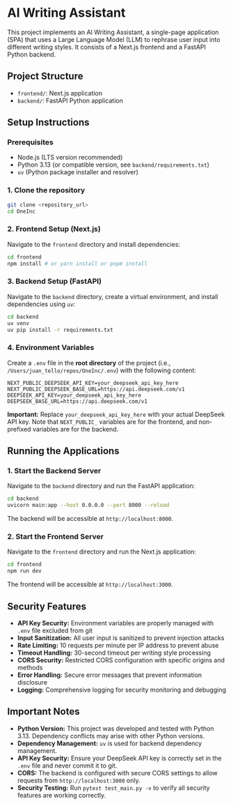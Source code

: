 # AI Writing Assistant

This project implements an AI Writing Assistant, a single-page application (SPA) that uses a Large Language Model (LLM) to rephrase user input into different writing styles. It consists of a Next.js frontend and a FastAPI Python backend.

## Project Structure

- `frontend/`: Next.js application
- `backend/`: FastAPI Python application

## Setup Instructions

### Prerequisites

- Node.js (LTS version recommended)
- Python 3.13 (or compatible version, see `backend/requirements.txt`)
- `uv` (Python package installer and resolver)

### 1. Clone the repository

```bash
git clone <repository_url>
cd OneInc
```

### 2. Frontend Setup (Next.js)

Navigate to the `frontend` directory and install dependencies:

```bash
cd frontend
npm install # or yarn install or pnpm install
```

### 3. Backend Setup (FastAPI)

Navigate to the `backend` directory, create a virtual environment, and install dependencies using `uv`:

```bash
cd backend
uv venv
uv pip install -r requirements.txt
```

### 4. Environment Variables

Create a `.env` file in the **root directory** of the project (i.e., `/Users/juan_tello/repos/OneInc/.env`) with the following content:

```
NEXT_PUBLIC_DEEPSEEK_API_KEY=your_deepseek_api_key_here
NEXT_PUBLIC_DEEPSEEK_BASE_URL=https://api.deepseek.com/v1
DEEPSEEK_API_KEY=your_deepseek_api_key_here
DEEPSEEK_BASE_URL=https://api.deepseek.com/v1
```

**Important:** Replace `your_deepseek_api_key_here` with your actual DeepSeek API key.
Note that `NEXT_PUBLIC_` variables are for the frontend, and non-prefixed variables are for the backend.

## Running the Applications

### 1. Start the Backend Server

Navigate to the `backend` directory and run the FastAPI application:

```bash
cd backend
uvicorn main:app --host 0.0.0.0 --port 8000 --reload
```
The backend will be accessible at `http://localhost:8000`.

### 2. Start the Frontend Server

Navigate to the `frontend` directory and run the Next.js application:

```bash
cd frontend
npm run dev
```
The frontend will be accessible at `http://localhost:3000`.

## Security Features

- **API Key Security:** Environment variables are properly managed with `.env` file excluded from git
- **Input Sanitization:** All user input is sanitized to prevent injection attacks
- **Rate Limiting:** 10 requests per minute per IP address to prevent abuse
- **Timeout Handling:** 30-second timeout per writing style processing
- **CORS Security:** Restricted CORS configuration with specific origins and methods
- **Error Handling:** Secure error messages that prevent information disclosure
- **Logging:** Comprehensive logging for security monitoring and debugging

## Important Notes

- **Python Version:** This project was developed and tested with Python 3.13. Dependency conflicts may arise with other Python versions.
- **Dependency Management:** `uv` is used for backend dependency management.
- **API Key Security:** Ensure your DeepSeek API key is correctly set in the `.env` file and never commit it to git.
- **CORS:** The backend is configured with secure CORS settings to allow requests from `http://localhost:3000` only.
- **Security Testing:** Run `pytest test_main.py -v` to verify all security features are working correctly.